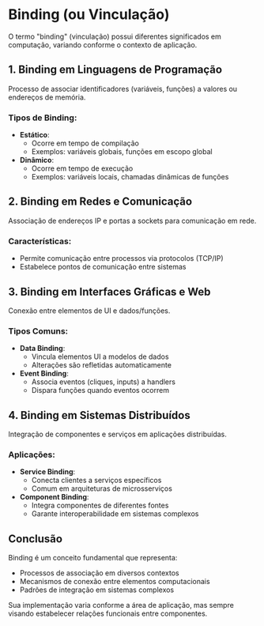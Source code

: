 # Binding (ou Vinculação)

O termo "binding" (vinculação) possui diferentes significados em computação, variando conforme o contexto de aplicação.

## 1. Binding em Linguagens de Programação

Processo de associar identificadores (variáveis, funções) a valores ou endereços de memória.

### Tipos de Binding:
- **Estático**:
  - Ocorre em tempo de compilação
  - Exemplos: variáveis globais, funções em escopo global
- **Dinâmico**:
  - Ocorre em tempo de execução
  - Exemplos: variáveis locais, chamadas dinâmicas de funções

## 2. Binding em Redes e Comunicação

Associação de endereços IP e portas a sockets para comunicação em rede.

### Características:
- Permite comunicação entre processos via protocolos (TCP/IP)
- Estabelece pontos de comunicação entre sistemas

## 3. Binding em Interfaces Gráficas e Web

Conexão entre elementos de UI e dados/funções.

### Tipos Comuns:
- **Data Binding**:
  - Vincula elementos UI a modelos de dados
  - Alterações são refletidas automaticamente
- **Event Binding**:
  - Associa eventos (cliques, inputs) a handlers
  - Dispara funções quando eventos ocorrem

## 4. Binding em Sistemas Distribuídos

Integração de componentes e serviços em aplicações distribuídas.

### Aplicações:
- **Service Binding**:
  - Conecta clientes a serviços específicos
  - Comum em arquiteturas de microsserviços
- **Component Binding**:
  - Integra componentes de diferentes fontes
  - Garante interoperabilidade em sistemas complexos

## Conclusão
Binding é um conceito fundamental que representa:
- Processos de associação em diversos contextos
- Mecanismos de conexão entre elementos computacionais
- Padrões de integração em sistemas complexos

Sua implementação varia conforme a área de aplicação, mas sempre visando estabelecer relações funcionais entre componentes.
